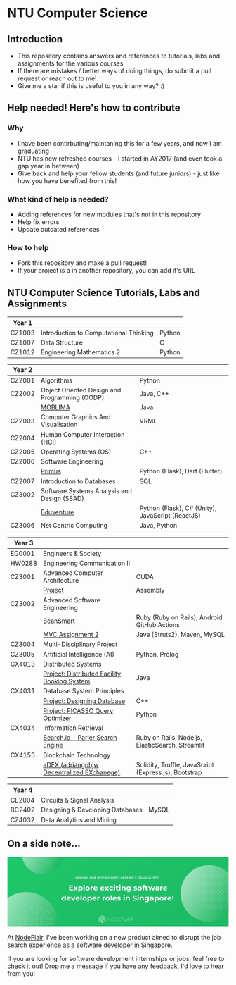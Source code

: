 # NTU Computer Science

## Introduction

- This repository contains answers and references to tutorials, labs and assignments for the various courses
- If there are mistakes / better ways of doing things, do submit a pull request or reach out to me!
- Give me a star if this is useful to you in any way? :)

## Help needed! Here's how to contribute

### Why
- I have been contirbuting/maintaning this for a few years, and now I am graduating
- NTU has new refreshed courses - I started in AY2017 (and even took a gap year in between)
- Give back and help your fellow students (and future juniors) - just like how you have benefited from this! 

### What kind of help is needed?
- Adding references for new modules that's not in this repository
- Help fix errors 
- Update outdated references

### How to help
- Fork this repository and make a pull request!
- If your project is a in another repository, you can add it's URL

## NTU Computer Science Tutorials, Labs and Assignments

| Year 1 |                                        |        |
|--------|----------------------------------------|--------|
| CZ1003 | Introduction to Computational Thinking | Python |
| CZ1007 | Data Structure                         | C      |
| CZ1012 | Engineering Mathematics 2              | Python |

| Year 2 |                                                                      |                                                  |
|--------|----------------------------------------------------------------------|--------------------------------------------------|
| CZ2001 | Algorithms                                                           | Python                                           |
| CZ2002 | Object Oriented Design and Programming (OODP)                        | Java, C++                                        |
|        | [MOBLIMA](https://github.com/adriangohjw/cz2002-MOBLIMA)             | Java                                             |
| CZ2003 | Computer Graphics And Visualisation                                  | VRML                                             |
| CZ2004 | Human Computer Interaction (HCI)                                     |                                                  |
| CZ2005 | Operating Systems (OS)                                               | C++                                              |
| CZ2006 | Software Engineering                                                 |                                                  |
|        | [Primus](https://github.com/adriangohjw/cz2006-software-engineering) | Python (Flask), Dart (Flutter)                   |
| CZ2007 | Introduction to Databases                                            | SQL                                              |
| CZ3002 | Software Systems Analysis and Design (SSAD)                          |                                                  |
|        | [Eduventure](https://github.com/adriangohjw/cz3003-eduventure)       | Python (Flask), C# (Unity), JavaScript (ReactJS) |
| CZ3006 | Net Centric Computing                                                | Java, Python                                     |

| Year 3 |                                                                                                           |                                                       |
|--------|-----------------------------------------------------------------------------------------------------------|-------------------------------------------------------|
| EG0001 | Engineers & Society                                                                                       |                                                       |
| HW0288 | Engineering Communication II                                                                              |                                                       |
| CZ3001 | Advanced Computer Architecture                                                                            | CUDA                                                  |
|        | [Project](https://github.com/adriangohjw/cz3001-ACOA)                                                     | Assembly                                              |
| CZ3002 | Advanced Software Engineering                                                                             |                                                       |
|        | [ScanSmart](https://github.com/adriangohjw/cz3002-advanced-software-engineering)                          | Ruby (Ruby on Rails), Android GitHub Actions          |
|        | [MVC Assignment 2](https://github.com/adriangohjw/cz3002-assignment2)                                     | Java (Struts2), Maven, MySQL                          |
| CZ3004 | Multi-Disciplinary Project                                                                                |                                                       |
| CZ3005 | Artificial Intelligence (AI)                                                                              | Python, Prolog                                        |
| CX4013 | Distributed Systems                                                                                       |                                                       |
|        | [Project: Distributed Facility Booking System](https://github.com/adriangohjw/cz4013-distributed-systems) | Java                                                  |
| CX4031 | Database System Principles                                                                                |                                                       |
|        | [Project: Designing Database](https://github.com/adriangohjw/cz4031-database-system-principles)           | C++                                                   |
|        | [Project: PICASSO Query Optimizer](https://github.com/adriangohjw/cz4031-DSP-query-optimizer)             | Python                                                |
| CX4034 | Information Retrieval                                                                                     |                                                       |
|        | [Search.io - Parler Search Engine](https://github.com/adriangohjw/cz4034-information-retrieval)           | Ruby on Rails, Node.js, ElasticSearch, Streamlit      |
| CX4153 | Blockchain Technology                                                                                     |                                                       |
|        | [aDEX (adriangohjw Decentralized EXchanege)](https://github.com/adriangohjw/cx4153-blockchain-technology) | Solidity, Truffle, JavaScript (Express.js), Bootstrap |

| Year 4 |                                                                      |                                                  |
|--------|----------------------------------------------------------------------|--------------------------------------------------|
| CE2004 | Circuits & Signal Analysis                                           |                                                  |
| BC2402 | Designing & Developing Databases                                     | MySQL                                            |
| CZ4032 | Data Analytics and Mining                                            |                                                  |

## On a side note...

[![NodeFlair - Explore](nodeflair_explore.jpg)](http://app.nodeflair.com/jobs)

At [NodeFlair](https://www.nodeflair.com/), I've been working on a new product aimed to disrupt the job search experience as a software developer in Singapore.

If you are looking for software development internships or jobs, feel free to [check it out](http://app.nodeflair.com/explore)! Drop me a message if you have any feedback, I'd love to hear from you!
